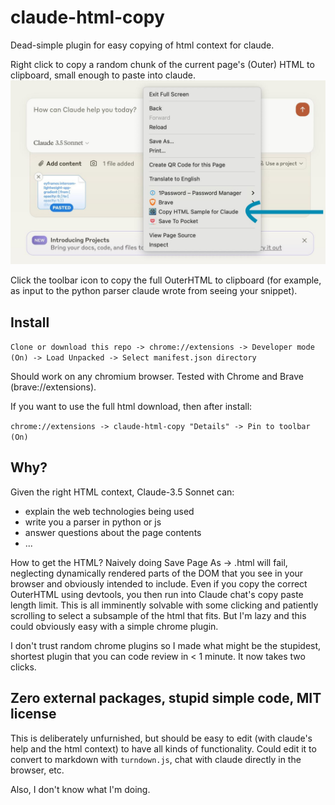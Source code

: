 # claude-html-copy
Dead-simple plugin for easy copying of html context for claude.

Right click to copy a random chunk of the current page's (Outer) HTML to clipboard, small enough to paste into claude.
![Example usage](./images/readme_example.jpeg)

Click the toolbar icon to copy the full OuterHTML to clipboard (for example, as input to the python parser claude wrote from seeing your snippet).
## Install
`Clone or download this repo -> chrome://extensions -> Developer mode (On) -> Load Unpacked -> Select manifest.json directory`

Should work on any chromium browser. Tested with Chrome and Brave (brave://extensions).

If you want to use the full html download, then after install: 

`chrome://extensions -> claude-html-copy "Details" -> Pin to toolbar (On)`

## Why?
Given the right HTML context, Claude-3.5 Sonnet can: 
- explain the web technologies being used
- write you a parser in python or js
- answer questions about the page contents
- ...

How to get the HTML? Naively doing Save Page As -> .html will fail, neglecting dynamically rendered parts of the DOM that you see in your browser and obviously intended to include. Even if you copy the correct OuterHTML using devtools, you then run into Claude chat's copy paste length limit. This is all imminently solvable with some clicking and patiently scrolling to select a subsample of the html that fits. But I'm lazy and this could obviously easy with a simple chrome plugin.

I don't trust random chrome plugins so I made what might be the stupidest, shortest plugin that you can code review in < 1 minute. It now takes two clicks. 

## Zero external packages, stupid simple code, MIT license
This is deliberately unfurnished, but should be easy to edit (with claude's help and the html context) to have all kinds of functionality. Could edit it to convert to markdown with `turndown.js`, chat with claude directly in the browser, etc. 

Also, I don't know what I'm doing.
